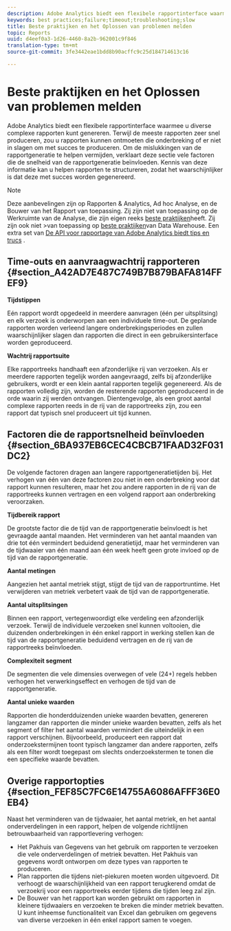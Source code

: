 ```yaml
---
description: Adobe Analytics biedt een flexibele rapportinterface waarmee u diverse complexe rapporten kunt genereren. Terwijl de meeste rapporten zeer snel produceren, zou u rapporten kunnen ontmoeten die onderbreking of er niet in slagen om met succes te produceren. Om de mislukkingen van de rapportgeneratie te helpen vermijden, verklaart deze sectie vele factoren die de snelheid van de rapportgeneratie beïnvloeden. Kennis van deze informatie kan u helpen rapporten te structureren, zodat het waarschijnlijker is dat deze met succes worden gegenereerd.
keywords: best practices;failure;timeout;troubleshooting;slow
title: Beste praktijken en het Oplossen van problemen melden
topic: Reports
uuid: d4eef0a3-1d26-4460-8a2b-962001c9f846
translation-type: tm+mt
source-git-commit: 3fe3442eae1bdd8b90acffc9c25d184714613c16

---
```



# Beste praktijken en het Oplossen van problemen melden

Adobe Analytics biedt een flexibele rapportinterface waarmee u diverse complexe rapporten kunt genereren. Terwijl de meeste rapporten zeer snel produceren, zou u rapporten kunnen ontmoeten die onderbreking of er niet in slagen om met succes te produceren. Om de mislukkingen van de rapportgeneratie te helpen vermijden, verklaart deze sectie vele factoren die de snelheid van de rapportgeneratie beïnvloeden. Kennis van deze informatie kan u helpen rapporten te structureren, zodat het waarschijnlijker is dat deze met succes worden gegenereerd.

>[!NOTE]
>Deze aanbevelingen zijn op Rapporten &amp; Analytics, Ad hoc Analyse, en de Bouwer van het Rapport van toepassing.
>Zij zijn niet van toepassing op de Werkruimte van de Analyse, die zijn eigen reeks [beste praktijken](/help/analyze/analysis-workspace/workspace-faq/optimizing-performance.md)heeft. Zij zijn ook niet >van toepassing op [beste praktijken](https://docs.adobe.com/content/help/en/analytics/export/data-warehouse/data-warehouse-bp.html)van Data Warehouse. Een extra set van
>[De API voor rapportage van Adobe Analytics biedt tips en trucs](https://www.adobe.io) .

## Time-outs en aanvraagwachtrij rapporteren {#section_A42AD7E487C749B7B879BAFA814FFEF9}

**Tijdstippen**

Eén rapport wordt opgedeeld in meerdere aanvragen (één per uitsplitsing) en elk verzoek is onderworpen aan een individuele time-out. De geplande rapporten worden verleend langere onderbrekingsperiodes en zullen waarschijnlijker slagen dan rapporten die direct in een gebruikersinterface worden geproduceerd.

**Wachtrij rapportsuite**

Elke rapportreeks handhaaft een afzonderlijke rij van verzoeken. Als er meerdere rapporten tegelijk worden aangevraagd, zelfs bij afzonderlijke gebruikers, wordt er een klein aantal rapporten tegelijk gegenereerd. Als de rapporten volledig zijn, worden de resterende rapporten geproduceerd in de orde waarin zij werden ontvangen. Dientengevolge, als een groot aantal complexe rapporten reeds in de rij van de rapportreeks zijn, zou een rapport dat typisch snel produceert uit tijd kunnen.

## Factoren die de rapportsnelheid beïnvloeden {#section_6BA937EB6CEC4CBCB71FAAD32F031DC2}

De volgende factoren dragen aan langere rapportgeneratietijden bij. Het verhogen van één van deze factoren zou niet in een onderbreking voor dat rapport kunnen resulteren, maar het zou andere rapporten in de rij van de rapportreeks kunnen vertragen en een volgend rapport aan onderbreking veroorzaken.

**Tijdbereik rapport**

De grootste factor die de tijd van de rapportgeneratie beïnvloedt is het gevraagde aantal maanden. Het verminderen van het aantal maanden van drie tot één vermindert beduidend generatietijd, maar het verminderen van de tijdwaaier van één maand aan één week heeft geen grote invloed op de tijd van de rapportgeneratie.

**Aantal metingen**

Aangezien het aantal metriek stijgt, stijgt de tijd van de rapportruntime. Het verwijderen van metriek verbetert vaak de tijd van de rapportgeneratie.

**Aantal uitsplitsingen**

Binnen een rapport, vertegenwoordigt elke verdeling een afzonderlijk verzoek. Terwijl de individuele verzoeken snel kunnen voltooien, die duizenden onderbrekingen in één enkel rapport in werking stellen kan de tijd van de rapportgeneratie beduidend vertragen en de rij van de rapportreeks beïnvloeden.

**Complexiteit segment**

De segmenten die vele dimensies overwegen of vele (24+) regels hebben verhogen het verwerkingseffect en verhogen de tijd van de rapportgeneratie.

**Aantal unieke waarden**

Rapporten die honderdduizenden unieke waarden bevatten, genereren langzamer dan rapporten die minder unieke waarden bevatten, zelfs als het segment of filter het aantal waarden vermindert die uiteindelijk in een rapport verschijnen. Bijvoorbeeld, produceert een rapport dat onderzoekstermijnen toont typisch langzamer dan andere rapporten, zelfs als een filter wordt toegepast om slechts onderzoekstermen te tonen die een specifieke waarde bevatten.

## Overige rapportopties {#section_FEF85C7FC6E14755A6086AFFF36E0EB4}

Naast het verminderen van de tijdwaaier, het aantal metriek, en het aantal onderverdelingen in een rapport, helpen de volgende richtlijnen betrouwbaarheid van rapportlevering verhogen:

* Het Pakhuis van Gegevens van het gebruik om rapporten te verzoeken die vele onderverdelingen of metriek bevatten. Het Pakhuis van gegevens wordt ontworpen om deze types van rapporten te produceren.
* Plan rapporten die tijdens niet-piekuren moeten worden uitgevoerd. Dit verhoogt de waarschijnlijkheid van een rapport terugkerend omdat de verzoekrij voor een rapportreeks eerder tijdens die tijden leeg zal zijn.
* De Bouwer van het rapport kan worden gebruikt om rapporten in kleinere tijdwaaiers en verzoeken te breken die minder metriek bevatten. U kunt inheemse functionaliteit van Excel dan gebruiken om gegevens van diverse verzoeken in één enkel rapport samen te voegen.

